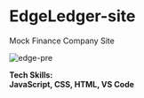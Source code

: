 # EdgeLedger-site
Mock Finance Company Site


![edge-pre](https://user-images.githubusercontent.com/111642391/211135288-495075d6-5990-40f2-8678-ff6fe072c541.png)


<strong> Tech Skills: </strong><br>
<strong>JavaScript, CSS, HTML, VS Code</strong>
